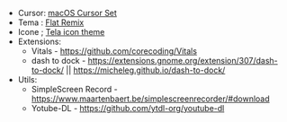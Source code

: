 - Cursor: [macOS Cursor Set](https://www.gnome-look.org/p/1148748/)
- Tema  : [Flat Remix](https://www.gnome-look.org/p/1214931/)
- Icone ; [Tela icon theme](https://www.gnome-look.org/p/1279924/)
- Extensions:
  - Vitals - https://github.com/corecoding/Vitals
  - dash to dock - https://extensions.gnome.org/extension/307/dash-to-dock/ || https://micheleg.github.io/dash-to-dock/
- Utils:
  - SimpleScreen Record - https://www.maartenbaert.be/simplescreenrecorder/#download
  - Yotube-DL - https://github.com/ytdl-org/youtube-dl


